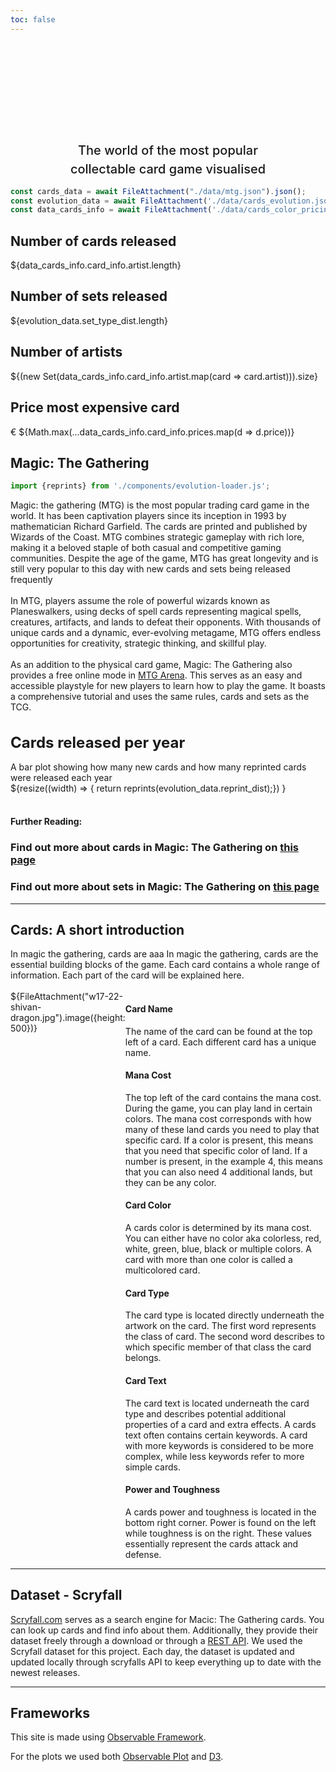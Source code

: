 ```yaml
---
toc: false
---
```


<style>

.hero {
  display: flex;
  flex-direction: column;
  align-items: center;
  font-family: var(--sans-serif);
  margin: 0;
  text-wrap: balance;
  text-align: center;
}

.hero h1 {
  margin: 1rem 0;
  max-width: none;
  font-size: 14vw;
  font-weight: 900;
  line-height: 1.25;
  background: linear-gradient(30deg, var(--theme-foreground-focus), currentColor);
  -webkit-background-clip: text;
  -webkit-text-fill-color: transparent;
  background-clip: text;
}

.hero h2 {
  margin: 0;
  max-width: 34em;
  font-size: 20px;
  font-style: initial;
  font-weight: 500;
  line-height: 1.5;
  color: var(--theme-foreground-muted);
}

.imageflex { display: flex; }
.imageflexcontent { margin-left: 5px; margin-top: 0; }

@media (min-width: 640px) {
  .hero h1 {
    font-size: 50px;
  }
}

.plot-title{
  font-size: x-large;
}

</style>

<div class="hero">
  <h1>Magic: The Gathering</h1>
  <h2> The world of the most popular collectable card game visualised </h2>
</div>


```js
const cards_data = await FileAttachment("./data/mtg.json").json();
const evolution_data = await FileAttachment('./data/cards_evolution.json').json();
const data_cards_info = await FileAttachment('./data/cards_color_pricing_artists.json').json();
```

<div class="grid grid-cols-4">
  <div class="card">
    <h2>Number of cards released</h2>
    <span class="big">${data_cards_info.card_info.artist.length}</span>
  </div>
  <div class="card">
    <h2>Number of sets released</h2>
    <span class="big">${evolution_data.set_type_dist.length}</span>
  </div>
  <div class="card">
    <h2>Number of artists</h2>
    <span class="big">${(new Set(data_cards_info.card_info.artist.map(card => card.artist))).size}</span>
  </div>
  <div class="card">
    <h2>Price most expensive card</h2>
    <span class="big">€ ${Math.max(...data_cards_info.card_info.prices.map(d => d.price))}</span>
  </div>
</div>

## Magic: The Gathering
```js
import {reprints} from './components/evolution-loader.js';
```

<div class="grid grid-cols-2" style="grid-auto-rows: 504px;">
  <p>Magic: the gathering (MTG) is the most popular trading card game in the world. It has been captivation players since its inception in 1993 by mathematician Richard Garfield. The cards are printed and published by Wizards of the Coast. MTG combines strategic gameplay with rich lore, making it a beloved staple of both casual and competitive gaming communities. Despite the age of the game, MTG has great longevity and is still very popular to this day with new cards and sets being released frequently <br> <br>
  In MTG, players assume the role of powerful wizards known as Planeswalkers, using decks of spell cards representing magical spells, creatures, artifacts, and lands to defeat their opponents. With thousands of unique cards and a dynamic, ever-evolving metagame, MTG offers endless opportunities for creativity, strategic thinking, and skillful play. <br> <br>
  As an addition to the physical card game, Magic: The Gathering also provides a free online mode in 
<a href="https://magic.wizards.com/en/mtgarena">MTG Arena</a>. This serves as an easy and accessible playstyle for new players to learn how to play the game. It boasts a comprehensive tutorial and uses the same rules, cards and sets as the TCG.
  </p>
  <div class="card">
    <h1 class="plot-title">Cards released per year</h1>
    A bar plot showing how many new cards and how many reprinted cards were released each year
    <div>
      ${resize((width) => {
        return reprints(evolution_data.reprint_dist);})
      }
    </div>
  </div>
</div>

<br>
<h4> Further Reading: </h4>
<div class="grid grid-cols-4">
  <div class="card">
    <h3>Find out more about cards in Magic: The Gathering on <a href="cards-loader">this page</a></h3>
  </div>
  <div class="card">
    <h3>Find out more about sets in Magic: The Gathering on <a href="sets">this page</a></h3>
  </div>
</div>

---

## Cards: A short introduction

<div>
In magic the gathering, cards are aaa In magic the gathering, cards are the essential building blocks of the game. Each card contains a whole range of information. Each part of the card will be explained here.
</div>
<br>

<div class="imageflex">
  ${FileAttachment("w17-22-shivan-dragon.jpg").image({height: 500})}

  <div>
  <h4> Card Name </h4>
  The name of the card can be found at the top left of a card. Each different card has a unique name.
  
  <h4> Mana Cost </h4>
  The top left of the card contains the mana cost. During the game, you can play land in certain colors. The mana cost corresponds with how many of these land cards you need to play that specific card. If a color is present, this means that you need that specific color of land. If a number is present, in the example 4, this means that you can also need 4 additional lands, but they can be any color.

  <h4> Card Color </h4>
  A cards color is determined by its mana cost. You can either have no color aka colorless, red, white, green, blue, black or multiple colors. A card with more than one color is called a multicolored card.

  <h4> Card Type </h4>
  The card type is located directly underneath the artwork on the card. The first word represents the class of card. The second word describes to which specific member of that class the card belongs.

  <h4> Card Text </h4>
  The card text is located underneath the card type and describes potential additional properties of a card and extra effects. A cards text often contains certain keywords. A card with more keywords is considered to be more complex, while less keywords refer to more simple cards.

  <h4> Power and Toughness</h4>
  A cards power and toughness is located in the bottom right corner. Power is found on the left while toughness is on the right. These values essentially represent the cards attack and defense.
  </div>
</div>

---

## Dataset - Scryfall

[Scryfall.com](https://scryfall.com/) serves as a search engine for Macic: The Gathering cards. You can look up cards and find info about them. Additionally, they provide their dataset freely through a download or through a [REST API](https://scryfall.com/docs/api). We used the Scryfall dataset for this project. Each day, the dataset is updated and updated locally through scryfalls API to keep everything up to date with the newest releases.

---

## Frameworks

This site is made using [Observable Framework](https://observablehq.com/framework/).

For the plots we used both [Observable Plot](https://observablehq.com/plot/) and [D3](https://d3js.org/).